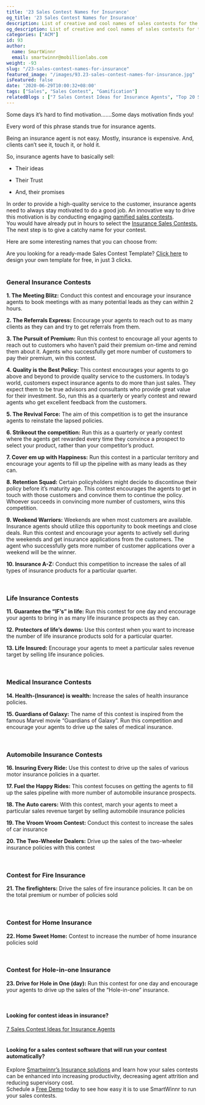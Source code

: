 ```yaml
---
title: '23 Sales Contest Names for Insurance'
og_title: '23 Sales Contest Names for Insurance'
description: List of creative and cool names of sales contests for the insurance industry
og_description: List of creative and cool names of sales contests for the insurance industry
categories: ["ACM"]
id: 93
author:
  name: SmartWinnr
  email: smartwinnr@mobillionlabs.com
weight: -93
slug: "/23-sales-contest-names-for-insurance"
featured_image: "/images/93.23-sales-contest-names-for-insurance.jpg"
isFeatured: false
date: '2020-06-29T10:00:32+08:00'
tags: ["Sales", "Sales Contest", "Gamification"]
relatedBlogs : ["7 Sales Contest Ideas for Insurance Agents", "Top 20 Sales Contest Names", "25 Creative Sales Team Names", "How to Launch a Sales Contest", "23 Sales incentive ideas to keep your sales team motivated", "Sales Contest Communication Template", "Creative Employee Recognition Award Names", "Funny Sales Team Names"]
---
```


Some days it’s hard to find motivation…….Some days motivation finds you!

Every word of this phrase stands true for insurance agents. 

Being an insurance agent is not easy. Mostly, insurance is expensive. And, clients can’t see it, touch it, or hold it. 

So, insurance agents have to basically sell:

* Their ideas

* Their Trust

* And, their promises

<div class="ml-margin-bottom10">In order to provide a high-quality service to the customer, insurance agents need to always stay motivated to do a good job. An innovative way to drive this motivation is by conducting engaging <a href="https://www.smartwinnr.com/product/sales-contest/" target="_blank" class="ml_custom_link">gamified sales contests</a>.</div>

<div class="ml-margin-bottom10">You would have already put in hours to select the <a href="https://www.smartwinnr.com/post/sales-contests-for-the-insurance-agents/" target="_blank" class="ml_custom_link">Insurance Sales Contests.</a> The next step is to give a catchy name for your contest.</div>

Here are some interesting names that you can choose from:

<div class="ml_pro_tip ml-margin-top20">
  Are you looking for a ready-made <span class="ml_text_bold">Sales Contest Template?</span> <a href="https://tools.smartwinnr.com" target="_blank" class="ml_custom_link">Click here</a> to design your own template for free, in just 3 clicks.
</div>

<br>

### **General Insurance Contests**

**1. The Meeting Blitz:** Conduct this contest and encourage your insurance agents to book meetings with as many potential leads as they can within 2 hours.

**2. The Referrals Express:** Encourage your agents to reach out to as many clients as they can and try to get referrals from them.

**3. The Pursuit of Premium:** Run this contest to encourage all your agents to reach out to customers who haven’t paid their premium on-time and remind them about it. Agents who successfully get more number of customers to pay their premium, win this contest.

**4. Quality is the Best Policy:** This contest encourages your agents to go above and beyond to provide quality service to the customers. In today’s world, customers expect insurance agents to do more than just sales. They expect them to be true advisors and consultants who provide great value for their investment. So, run this as a quarterly or yearly contest and reward agents who get excellent feedback from the customers.

**5. The Revival Force:** The aim of this competition is to get the insurance agents to reinstate the lapsed policies.

**6. Strikeout the competition:** Run this as a quarterly or yearly contest where the agents get rewarded every time they convince a prospect to select your product, rather than your competitor’s product.

**7. Cover em up with Happiness:** Run this contest in a particular territory and encourage your agents to fill up the pipeline with as many leads as they can.

**8. Retention Squad:** Certain policyholders might decide to discontinue their policy before it’s maturity age. This contest encourages the agents to get in touch with those customers and convince them to continue the policy. Whoever succeeds in convincing more number of customers, wins this competition.

**9. Weekend Warriors:** Weekends are when most customers are available. Insurance agents should utilize this opportunity to book meetings and close deals. Run this contest and encourage your agents to actively sell during the weekends and get insurance applications from the customers. The agent who successfully gets more number of customer applications over a weekend will be the winner.

**10. Insurance A-Z:** Conduct this competition to increase the sales of all types of insurance products for a particular quarter.

<br>

### **Life Insurance Contests**

**11. Guarantee the “IF’s” in life:** Run this contest for one day and encourage your agents to bring in as many life insurance prospects as they can. 

**12. Protectors of life’s downs:** Use this contest when you want to increase the number of life insurance products sold for a particular quarter. 

**13. Life Insured:** Encourage your agents to meet a particular sales revenue target by selling life insurance policies.

<br>

### **Medical Insurance Contests**

**14. Health-(Insurance) is wealth:** Increase the sales of health insurance policies.

**15. Guardians of Galaxy:** The name of this contest is inspired from the famous Marvel movie “Guardians of Galaxy”. Run this competition and encourage your agents to drive up the sales of medical insurance. 

<br>

### **Automobile Insurance Contests**

**16. Insuring Every Ride:** Use this contest to drive up the sales of various motor insurance policies in a quarter.

**17. Fuel the Happy Rides:** This contest focuses on getting the agents to fill up the sales pipeline with more number of automobile insurance prospects. 

**18. The Auto carers:** With this contest, march your agents to meet a particular sales revenue target by selling automobile insurance policies

**19. The Vroom Vroom Contest:** Conduct this contest to increase the sales of car insurance 

**20. The Two-Wheeler Dealers:** Drive up the sales of the two-wheeler insurance policies with this contest

<br>

### **Contest for Fire Insurance**

**21. The firefighters:** Drive the sales of fire insurance policies. It can be on the total premium or number of policies sold

<br>

### **Contest for Home Insurance**

**22. Home Sweet Home:** Contest to increase the number of home insurance policies sold


<br>

### **Contest for Hole-in-one Insurance**

**23. Drive for Hole in One (day):** Run this contest for one day and encourage your agents to drive up the sales of the “Hole-in-one” insurance.

<br>

#### **Looking for contest ideas in insurance?**

<div class="ml-margin-bottom10"><a href="https://smartwinnr.com/post/sales-contests-for-the-insurance-agents" target="_blank" class="ml_custom_link">7 Sales Contest Ideas for Insurance Agents</a></div>

<br>

#### **Looking for a sales contest software that will run your contest automatically?**

<div class="ml-margin-bottom10">Explore <a href="https://www.smartwinnr.com/solutions/insurance/" target="_blank" class="ml_custom_link">Smartwinnr’s Insurance solutions</a> and learn how your sales contests can be enhanced into increasing productivity, decreasing agent attrition and reducing supervisory cost.</div>

<div class="ml-margin-bottom10">Schedule a <a href="https://www.smartwinnr.com/request-demo/" target="_blank" class="ml_custom_link">Free Demo</a> today to see how easy it is to use SmartWinnr to run your sales contests. </div>